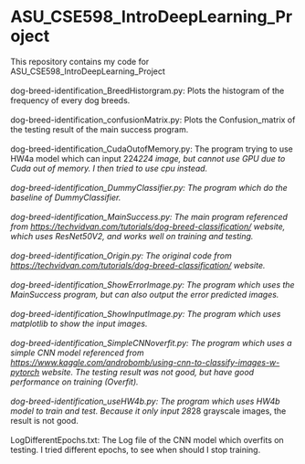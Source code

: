 # ASU_CSE598_IntroDeepLearning_Project

This repository contains my code for ASU_CSE598_IntroDeepLearning_Project
<br /><br />
dog-breed-identification_BreedHistorgram.py: Plots the histogram of the frequency of every dog breeds.<br /><br />
dog-breed-identification_confusionMatrix.py: Plots the Confusion_matrix of the testing result of the main success program.<br /><br />
dog-breed-identification_CudaOutofMemory.py: The program trying to use HW4a model which can input 224*224 image, but cannot use GPU due to Cuda out of memory. I then tried to use cpu instead.<br /><br />
dog-breed-identification_DummyClassifier.py: The program which do the baseline of DummyClassifier.<br /><br />
dog-breed-identification_MainSuccess.py: The main program referenced from https://techvidvan.com/tutorials/dog-breed-classification/ website, which uses ResNet50V2, and works well on training and testing.<br /><br />
dog-breed-identification_Origin.py: The original code from https://techvidvan.com/tutorials/dog-breed-classification/ website.<br /><br />
dog-breed-identification_ShowErrorImage.py: The program which uses the MainSuccess program, but can also output the error predicted images.<br /><br />
dog-breed-identification_ShowInputImage.py: The program which uses matplotlib to show the input images.<br /><br />
dog-breed-identification_SimpleCNNoverfit.py: The program which uses a simple CNN model referenced from https://www.kaggle.com/androbomb/using-cnn-to-classify-images-w-pytorch website. The testing result was not good, but have good performance on training (Overfit).<br /><br />
dog-breed-identification_useHW4b.py: The program which uses HW4b model to train and test. Because it only input 28*28 grayscale images, the result is not good.<br /><br />
LogDifferentEpochs.txt: The Log file of the CNN model which overfits on testing. I tried different epochs, to see when should I stop training.<br /><br />
